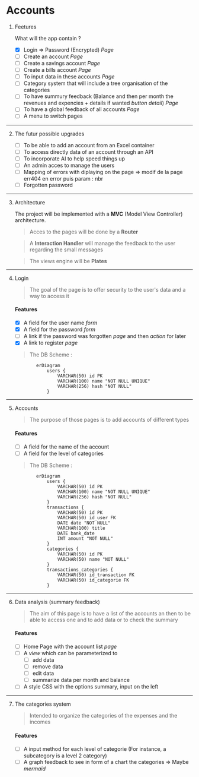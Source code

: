 # Accounts

1. Feetures 

    What will the app contain ?

   * [x] Login => Password (Encrypted) *Page*
   * [ ] Create an account *Page*
   * [ ] Create a savings account *Page*
   * [ ] Create a bills account *Page*
   * [ ] To input data in these accounts *Page*
   * [ ] Category system that will include a tree organisation of the categories
   * [ ] To have summury feedback (Balance and then per month the revenues and expencies + details if wanted *button detail*) *Page*
   * [ ] To have a global feedback of all accounts *Page*
   * [ ] A menu to switch pages

---

2. The futur possible upgrades 


    * [ ] To be able to add an account from an Excel container
    * [ ] To access directly data of an account through an API
    * [ ] To incorporate AI to help speed things up
    * [ ] An admin acces to manage the users
    * [ ] Mapping of errors with diplaying on the page => modif de la page err404 en error puis param : nbr
    * [ ] Forgotten password

---

3. Architecture 

    The project will be implemented with a **MVC** (Model View Controller) architecture.

    > Acces to the pages will be done by a **Router**

    > A **Interaction Handler** will manage the feedback to the user regarding the small messages

    > The views engine will be **Plates**

---

4. Login

    > The goal of the page is to offer security to the user's data and a way to access it

    #### Features

     * [x] A field for the user name *form*
     * [x] A field for the password *form*
     * [ ] A link if the password was forgotten *page* and then *action* for later
     * [x] A link to register *page*

    > The DB Scheme :

    ```mermaid
            erDiagram
                users {
                    VARCHAR(50) id PK
                    VARCHAR(100) name "NOT NULL UNIQUE"
                    VARCHAR(256) hash "NOT NULL"
                }
    ```

---

5. Accounts

    > The purpose of those pages is to add accounts of different types

    #### Features

     * [ ] A field for the name of the account
     * [ ] A field for the level of categories

    > The DB Scheme :

    ```mermaid
            erDiagram
                users {
                    VARCHAR(50) id PK
                    VARCHAR(100) name "NOT NULL UNIQUE"
                    VARCHAR(256) hash "NOT NULL"
                }
                transactions {
                    VARCHAR(50) id PK
                    VARCHAR(50) id_user FK
                    DATE date "NOT NULL"
                    VARCHAR(100) title 
                    DATE bank_date 
                    INT amount "NOT NULL"
                }
                categories {
                    VARCHAR(50) id PK
                    VARCHAR(50) name "NOT NULL"
                }
                transactions_categories {
                    VARCHAR(50) id_transaction FK 
                    VARCHAR(50) id_categorie FK
                }
    ```

---

6. Data analysis (summary feedback)

    > The aim of this page is to have a list of the accounts an then to be able to access one and to add data or to check the summary

    #### Features

     * [ ] Home Page with the account list *page*
     * [ ] A *view* which can be parameterized to 
       * [ ] add data
       * [ ] remove data
       * [ ] edit data
       * [ ] summarize data per month and balance
     * [ ] A style CSS with the options summary, input on the left

---

7. The categories system

    > Intended to organize the categories of the expenses and the incomes

    #### Features

     * [ ] A input method for each level of categorie (For instance, a subcategory is a level 2 category)
     * [ ] A graph feedback to see in form of a chart the categories => Maybe *mermaid*